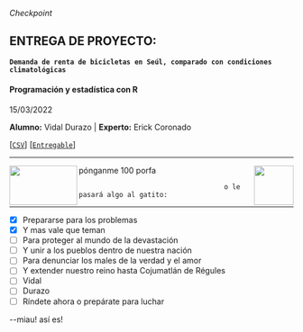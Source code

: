 _Checkpoint_
  ## ENTREGA DE PROYECTO: 
  **`Demanda de renta de bicicletas en Seúl, comparado con condiciones climatológicas`**
  #### Programación y estadística con R
  
  15/03/2022
 
  
  
**Alumno:** Vidal Durazo   |  **Experto:** Erick Coronado


[[`CSV`](https://github.com/vidaldurazo/Checkpoint_m2/blob/main/www/SeoulBikeData.csv)] [[`Entregable`](https://github.com/vidaldurazo/Checkpoint_m2/tree/main/slides)] 




---------------  
<img src="https://img.huffingtonpost.com/asset/5c8bac962500001304cadf3f.gif?ops=scalefit_630_noupscale" align="left" height="70" width="120">
<img src="http://2.bp.blogspot.com/_tK1etISEx6k/Suh7cuyJ5SI/AAAAAAAAAPQ/yJQddgjC30o/s280/gato_20030917.jpg" align="right" height="70" width="70">

pónganme 100 porfa                                                          

                                        o le pasará algo al gatito:



-------

- [x] Prepararse para los problemas
- [x] Y mas vale que teman
- [ ] Para proteger al mundo de la devastación
- [ ] Y unir a los pueblos dentro de nuestra nación
- [ ] Para denunciar los males de la verdad y el amor
- [ ] Y extender nuestro reino hasta Cojumatlán de Régules
- [ ] Vidal
- [ ] Durazo
- [ ] Ríndete ahora o prepárate para luchar

--miau! así es!
